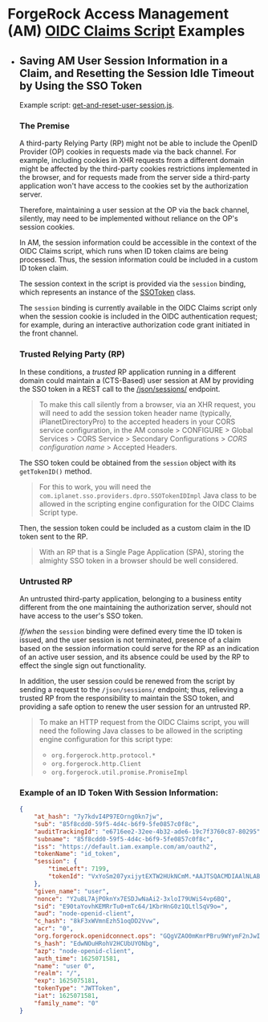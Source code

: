# ForgeRock Access Management (AM) [OIDC Claims Script](https://backstage.forgerock.com/docs/am/7.1/oidc1-guide/scripted-oidc-claims.html) Examples

* ## Saving AM User Session Information in a Claim, and Resetting the Session Idle Timeout by Using the SSO Token

    Example script: [get-and-reset-user-session.js](src/get-and-reset-user-session.js).

    ### The Premise

    A third-party Relying Party (RP) might not be able to include the OpenID Provider (OP) cookies in requests made via the back channel. For example, including cookies in XHR requests from a different domain might be affected by the third-party cookies restrictions implemented in the browser, and for requests made from the server side a third-party application won't have access to the cookies set by the authorization server.

    Therefore, maintaining a user session at the OP via the back channel, silently, may need to be implemented without reliance on the OP's session cookies.

    In AM, the session information could be accessible in the context of the OIDC Claims script, which runs when ID token claims are being processed. Thus, the session information could be included in a custom ID token claim.

    The session context in the script is provided via the `session` binding, which represents an instance of the [SSOToken](https://backstage.forgerock.com/docs/am/7.1/apidocs/com/iplanet/sso/SSOToken.html) class.

    The `session` binding is currently available in the OIDC Claims script only when the session cookie is included in the OIDC authentication request; for example, during an interactive authorization code grant initiated in the front channel.

    ### Trusted Relying Party (RP)

    In these conditions, a _trusted_ RP application running in a different domain could maintain a (CTS-Based) user session at AM by providing the SSO token in a REST call to the [/json/sessions/](https://backstage.forgerock.com/docs/am/7.1/sessions-guide/managing-sessions-REST.html) endpoint.

    > To make this call silently from a browser, via an XHR request, you will need to add the session token header name (typically, iPlanetDirectoryPro) to the accepted headers in your CORS service configuration, in the AM console > CONFIGURE > Global Services > CORS Service > Secondary Configurations > _CORS configuration name_ > Accepted Headers.

    The SSO token could be obtained from the `session` object with its `getTokenID()` method.

    > For this to work, you will need the `com.iplanet.sso.providers.dpro.SSOTokenIDImpl` Java class to be allowed in the scripting engine configuration for the OIDC Claims Script type.

    Then, the session token could be included as a custom claim in the ID token sent to the RP.

    > With an RP that is a Single Page Application (SPA), storing the almighty SSO token in a browser should be well considered.

    ### Untrusted RP

    An untrusted third-party application, belonging to a business entity different from the one maintaining the authorization server, should not have access to the user's SSO token.

    _If/when_ the `session` binding were defined every time the ID token is issued, and the user session is not terminated, presence of a claim based on the session information could serve for the RP as an indication of an active user session, and its absence could be used by the RP to effect the single sign out functionality.

    In addition, the user session could be renewed from the script by sending a request to the `/json/sessions/` endpoint; thus, relieving a trusted RP from the responsibility to maintain the SSO token, and providing a safe option to renew the user session for an untrusted RP.

    > To make an HTTP request from the OIDC Claims script, you will need the following Java classes to be allowed in the scripting engine configuration for this script type:
    >
    > * `org.forgerock.http.protocol.*`
    > * `org.forgerock.http.Client`
    > * `org.forgerock.util.promise.PromiseImpl`

    ### Example of an ID Token With Session Information:

    ```json
    {
        "at_hash": "7y7kdvI4P97EOrng0kn7jw",
        "sub": "85f8cdd0-59f5-4d4c-b6f9-5fe0857c0f8c",
        "auditTrackingId": "e6716ee2-32ee-4b32-ade6-19c7f3760c87-80295",
        "subname": "85f8cdd0-59f5-4d4c-b6f9-5fe0857c0f8c",
        "iss": "https://default.iam.example.com/am/oauth2",
        "tokenName": "id_token",
        "session": {
            "timeLeft": 7199,
            "tokenId": "VxYoSm207yxijytEXTW2HUkNCmM.*AAJTSQACMDIAAlNLABxsQTFuU3NtMW00L3QxWTFiZmUrU2l4aitDSEU9AAR0eXBlAANDVFMAAlMxAAIwMQ..*"
        },
        "given_name": "user",
        "nonce": "Y2u8L7AjPOknYx7ESDJwNaAi2-3xloI79UWiS4vp6BQ",
        "sid": "E90taYovhKEMRrTu0+mTc64/1KbrHnG0z1QLtlSqV9o=",
        "aud": "node-openid-client",
        "c_hash": "8kF3xWVmnEzh51oqDD2Vvw",
        "acr": "0",
        "org.forgerock.openidconnect.ops": "GQgVZAO0mKmrPBru9WYymF2nJwI",
        "s_hash": "EdwNOuHRohV2HCUbUYONbg",
        "azp": "node-openid-client",
        "auth_time": 1625071581,
        "name": "user 0",
        "realm": "/",
        "exp": 1625075181,
        "tokenType": "JWTToken",
        "iat": 1625071581,
        "family_name": "0"
    }
    ```
